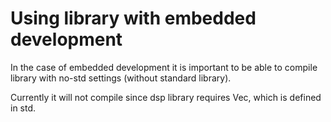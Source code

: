 # Using library with embedded development 

In the case of embedded development it is important to be able to compile library with no-std settings 
(without standard library).

Currently it will not compile since dsp library requires Vec, which is defined in std.